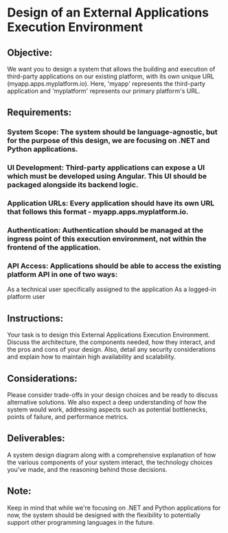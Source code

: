 # Design of an External Applications Execution Environment

## Objective:

We want you to design a system that allows the building and execution of third-party applications on our existing platform, with its own unique URL (myapp.apps.myplatform.io). Here, 'myapp' represents the third-party application and 'myplatform' represents our primary platform's URL.

## Requirements:

### System Scope: The system should be language-agnostic, but for the purpose of this design, we are focusing on .NET and Python applications.

### UI Development: Third-party applications can expose a UI which must be developed using Angular. This UI should be packaged alongside its backend logic.

### Application URLs: Every application should have its own URL that follows this format - myapp.apps.myplatform.io.

### Authentication: Authentication should be managed at the ingress point of this execution environment, not within the frontend of the application.

### API Access: Applications should be able to access the existing platform API in one of two ways:

As a technical user specifically assigned to the application
As a logged-in platform user

## Instructions:

Your task is to design this External Applications Execution Environment. Discuss the architecture, the components needed, how they interact, and the pros and cons of your design. Also, detail any security considerations and explain how to maintain high availability and scalability.

## Considerations:

Please consider trade-offs in your design choices and be ready to discuss alternative solutions. We also expect a deep understanding of how the system would work, addressing aspects such as potential bottlenecks, points of failure, and performance metrics.

## Deliverables:

A system design diagram along with a comprehensive explanation of how the various components of your system interact, the technology choices you've made, and the reasoning behind those decisions.

## Note:

Keep in mind that while we're focusing on .NET and Python applications for now, the system should be designed with the flexibility to potentially support other programming languages in the future.
